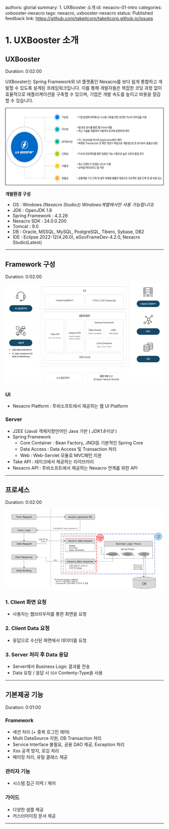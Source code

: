 authors: glorial
summary: 1. UXBooster 소개
id: nexacro-01-intro
categories: uxbooster-nexacro
tags: nexacro, uxbooster-nexacro
status: Published
feedback link: https://github.com/takeitcorp/takeitcorp.github.io/issues

# 1. UXBooster 소개

## UXBooster
Duration: 0:02:00

UXBooster는 Spring Framework와 UI 플랫폼인 Nexacro를 보다 쉽게 통합하고 개발할 수 있도록 설계된 프레임워크입니다. 
이를 통해 개발자들은 복잡한 코딩 과정 없이 효율적으로 애플리케이션을 구축할 수 있으며, 
기업은 개발 속도를 높이고 비용을 절감할 수 있습니다.

![uxb1](img/2024-09-11-09-46-36.png)

**개발환경 구성**
* OS : Windows _(Nexacro Studio는 Windows계열에서만 사용 가능합니다)_
* JDK : OpenJDK 1.8
* Spring Framework : 4.3.28
* Nexacro SDK : 24.0.0.200
* Tomcat : 9.0
* DB : Oracle, MSSQL, MySQL, PostgreSQL, Tibero, Sybase, DB2
* IDE : Eclipse 2022-12(4.26.0), eGovFrameDev-4.2.0, Nexacro Studio(Latest)

------------------------------------------------------------------------------------------------------------

## Framework 구성
Duration: 0:02:00

![uxb2](img/d3c1914dff6e4f71.png)

### UI
* Nexacro Platform : 투비소프트에서 제공하는 웹 UI Platform  

### Server
* J2EE (Java) 객체지향언어인 Java 기반 ( _JDK1.8이상_ )  
* Spring Framework  
    * Core Container : Bean Factory, JNDI등 기본적인 Spring Core  
    * Data Access : Data Access 및 Transaction 처리  
    * Web : Web-Servlet 모듈로 MVC패턴 지원  
* Take API : 테이크에서 제공하는 라이브러리  
* Nexacro API : 투비소프트에서 제공하는 Nexacro 연계를 위한 API  

------------------------------------------------------------------------------------------------------------

## 프로세스
Duration: 0:02:00

![uxb3](img/d3c1914dff6e4f72.png)

### **1. Client 화면 요청**
* 사용자는 웹브라우저를 통한 화면을 요청
### **2. Client Data 요청**
* 응답으로 수신된 화면에서 데이터를 요청
### **3. Server 처리 후 Data 응답**
* Server에서 Business Logic 결과를 전송  
* Data 요청 / 응답 시 `SSV` Contenty-Type을 사용

------------------------------------------------------------------------------------------------------------

## 기본제공 기능
Duration: 0:01:00

### **Framework**
  - 세션 처리 (+ 중복 로그인 제어)
  - Multi DataSource 지원, DB Transaction 처리
  - Service Interface 불필요, 공용 DAO 제공, Exception 처리
  - Xss 공격 방지, 로깅 처리
  - 페이징 처리, 유틸 클래스 제공

### **관리자 기능**
  - 시스템 접근 이력 / 제어

### **가이드**
  - 다양한 샘플 제공
  - 커스터마이징 문서 제공

------------------------------------------------------------------------------------------------------------


